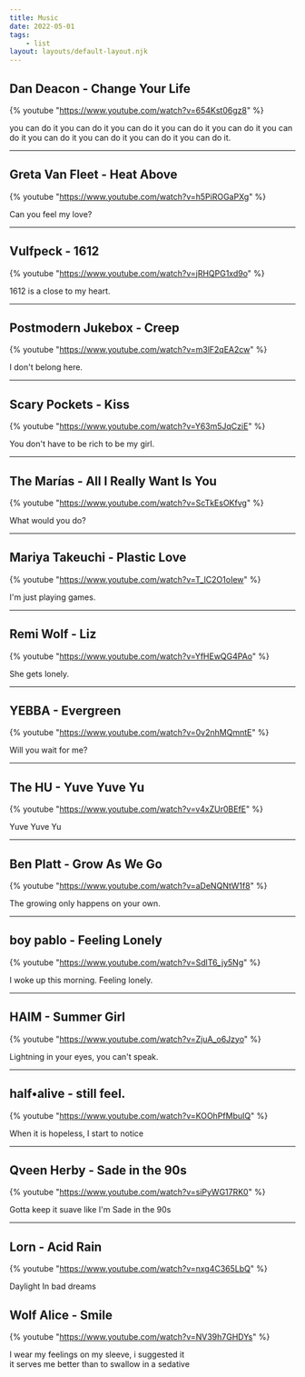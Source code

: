 ```yaml
---
title: Music 
date: 2022-05-01
tags: 
    - list
layout: layouts/default-layout.njk
---
```


## Dan Deacon - Change Your Life

{% youtube "https://www.youtube.com/watch?v=654Kst06gz8" %}

you can do it you can do it you can do it you can do it you can do it you can do it you can do it you can do it you can do it you can do it.

---
## Greta Van Fleet - Heat Above

{% youtube "https://www.youtube.com/watch?v=h5PiROGaPXg" %}

Can you feel my love?

---
## Vulfpeck - 1612

{% youtube "https://www.youtube.com/watch?v=jRHQPG1xd9o" %}

1612 is a close to my heart. 

---
## Postmodern Jukebox - Creep

{% youtube "https://www.youtube.com/watch?v=m3lF2qEA2cw" %}

I don't belong here.

---
## Scary Pockets - Kiss

{% youtube "https://www.youtube.com/watch?v=Y63m5JqCziE" %}

You don't have to be rich to be my girl. 

---
## The Marías - All I Really Want Is You

{% youtube "https://www.youtube.com/watch?v=ScTkEsOKfvg" %}

What would you do? 

---
## Mariya Takeuchi - Plastic Love

{% youtube "https://www.youtube.com/watch?v=T_lC2O1oIew" %}

I'm just playing games.

---
## Remi Wolf - Liz 

{% youtube "https://www.youtube.com/watch?v=YfHEwQG4PAo" %}

She gets lonely.

---
## YEBBA - Evergreen

{% youtube "https://www.youtube.com/watch?v=0v2nhMQmntE" %}

Will you wait for me?

---
## The HU - Yuve Yuve Yu

{% youtube "https://www.youtube.com/watch?v=v4xZUr0BEfE" %}

Yuve Yuve Yu

---
## Ben Platt - Grow As We Go

{% youtube "https://www.youtube.com/watch?v=aDeNQNtW1f8" %}

The growing only happens on your own.

---
## boy pablo - Feeling Lonely

{% youtube "https://www.youtube.com/watch?v=SdlT6_jy5Ng" %}

I woke up this morning. Feeling lonely.

---
## HAIM - Summer Girl
{% youtube "https://www.youtube.com/watch?v=ZjuA_o6Jzyo" %}

Lightning in your eyes, you can't speak.

---
## half•alive - still feel.
{% youtube "https://www.youtube.com/watch?v=KOOhPfMbuIQ" %}

When it is hopeless, I start to notice

---
## Qveen Herby - Sade in the 90s
{% youtube "https://www.youtube.com/watch?v=siPyWG17RK0" %}

Gotta keep it suave like I'm Sade in the 90s

---
## Lorn - Acid Rain

{% youtube "https://www.youtube.com/watch?v=nxg4C365LbQ" %}

Daylight In bad dreams

## Wolf Alice - Smile

{% youtube "https://www.youtube.com/watch?v=NV39h7GHDYs" %}

I wear my feelings on my sleeve, i suggested it\
it serves me better than to swallow in a sedative

